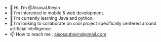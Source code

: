 - 👋 Hi, I’m @AisosaUtieyin
- 👀 I’m interested in mobile & web development.
- 🌱 I’m currently learning Java and python.
- 💞️ I’m looking to collaborate on cool project specifically centered around artificial intelligence
- 📫 How to reach me : aisosautieyin@gmail.com

<!---
AisosaUtieyin/AisosaUtieyin is a ✨ special ✨ repository because its `README.md` (this file) appears on your GitHub profile.
You can click the Preview link to take a look at your changes.
--->
